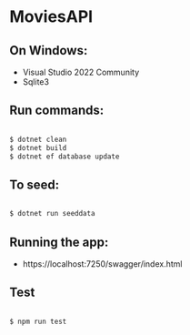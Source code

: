 # MoviesAPI

## On Windows:

 - Visual Studio 2022 Community
 - Sqlite3

## Run commands:
  ```bash
  
 $ dotnet clean
 $ dotnet build
 $ dotnet ef database update
 
 ```
 
## To seed:
 ```bash
 
 $ dotnet run seeddata
 
 ``` 
 
## Running the app:
 - https://localhost:7250/swagger/index.html
 
## Test

 ```bash

 $ npm run test


 ``` 